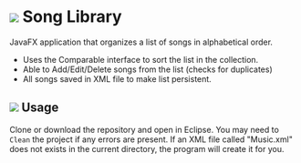 # ![](http://i.imgur.com/qZMwA8K.png) Song Library
JavaFX application that organizes a list of songs in alphabetical order. 

+ Uses the Comparable interface to sort the list in the collection.
+ Able to Add/Edit/Delete songs from the list (checks for duplicates)
+ All songs saved in XML file to make list persistent.

## ![](http://i.imgur.com/XmQArXz.png) Usage
Clone or download the repository and open in Eclipse. You may need to `Clean` the project if any errors are present. If an XML file called "Music.xml" does not exists in the current directory, the program will create it for you.
